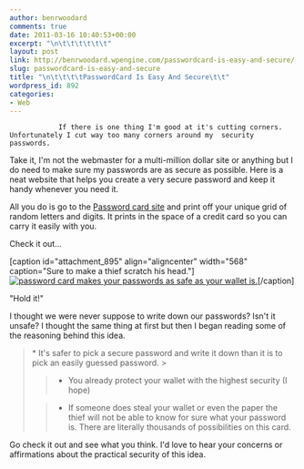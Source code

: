```yaml
---
author: benrwoodard
comments: true
date: 2011-03-16 10:40:53+00:00
excerpt: "\n\t\t\t\t\t\t"
layout: post
link: http://benrwoodard.wpengine.com/passwordcard-is-easy-and-secure/
slug: passwordcard-is-easy-and-secure
title: "\n\t\t\t\tPasswordCard Is Easy And Secure\t\t"
wordpress_id: 892
categories:
- Web
---
```



				If there is one thing I'm good at it's cutting corners.  Unfortunately I cut way too many corners around my  security passwords.

Take it, I'm not the webmaster for a multi-million dollar site or anything but I do need to make sure my passwords are as secure as possible.  Here is a neat website that helps you create a very secure password and keep it handy whenever you need it.

All you do is go to the [Password card site](http://passwordcard.org/) and print off your unique grid of random letters and digits.  It prints in the space of a credit card so you can carry it easily with you.

Check it out...<!-- more -->

[caption id="attachment_895" align="aligncenter" width="568" caption="Sure to make a thief scratch his head."][![password card makes your passwords as safe as your wallet is.](http://benrwoodard.com/wp-content/uploads/2011/03/20110316-074542.jpg)](http://benrwoodard.com/wp-content/uploads/2011/03/20110316-074542.jpg)[/caption]

"Hold it!"

I thought we were never suppose to write down our passwords? Isn't it unsafe?  I thought the same thing at first but then I began reading some of the reasoning behind this idea.
	



<blockquote>* It's safer to pick a secure password and write it down than it is to pick an easily guessed password.
> 
	
> * You already protect your wallet with the highest security (I hope)
> 
	
> * If someone does steal your wallet or even the paper the thief will not be able to know for sure what your password is.  There are literally thousands of possibilities on this card.
> </blockquote>






Go check it out and see what you think.  I'd love to hear your concerns or affirmations about the practical security of this idea.

		
